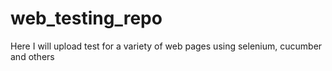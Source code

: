 # web_testing_repo
Here I will upload test for a variety of web pages using selenium, cucumber and others

